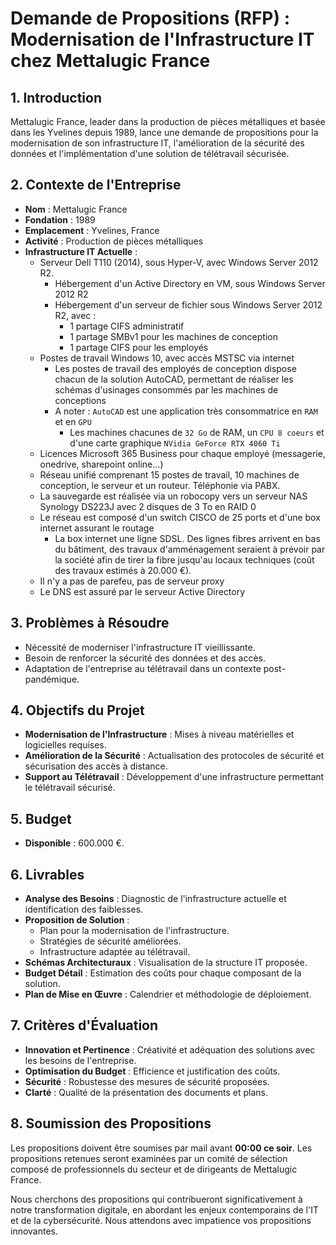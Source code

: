 
# Demande de Propositions (RFP) : Modernisation de l'Infrastructure IT chez Mettalugic France

## 1. Introduction

Mettalugic France, leader dans la production de pièces métalliques et basée dans les Yvelines depuis 1989, lance une demande de propositions pour la modernisation de son infrastructure IT, l'amélioration de la sécurité des données et l'implémentation d'une solution de télétravail sécurisée.

## 2. Contexte de l'Entreprise

- **Nom** : Mettalugic France
- **Fondation** : 1989
- **Emplacement** : Yvelines, France
- **Activité** : Production de pièces métalliques
- **Infrastructure IT Actuelle** :
  - Serveur Dell T110 (2014), sous Hyper-V, avec Windows Server 2012 R2.
     - Hébergement d'un Active Directory en VM, sous Windows Server 2012 R2
     - Hébergement d'un serveur de fichier sous Windows Server 2012 R2, avec :
       - 1 partage CIFS administratif
       - 1 partage SMBv1 pour les machines de conception
       - 1 partage CIFS pour les employés
  - Postes de travail Windows 10, avec accès MSTSC via internet
       - Les postes de travail des employés de conception dispose chacun de la solution AutoCAD, permettant de réaliser les schémas d'usinages consommés par les machines de conceptions
       - A noter :  `AutoCAD` est une application très consommatrice en `RAM` et en `GPU`
           - Les machines chacunes de `32 Go` de RAM, un `CPU 8 coeurs` et d'une carte graphique `NVidia GeForce RTX 4060 Ti`
  - Licences Microsoft 365 Business pour chaque employé (messagerie, onedrive, sharepoint online...)
  - Réseau unifié comprenant 15 postes de travail, 10 machines de conception, le serveur et un routeur. Téléphonie via PABX.
  - La sauvegarde est réalisée via un robocopy vers un serveur NAS Synology DS223J avec 2 disques de 3 To en RAID 0
  - Le réseau est composé d'un switch CISCO de 25 ports et d'une box internet assurant le routage
       - La box internet une ligne SDSL. Des lignes fibres arrivent en bas du bâtiment, des travaux d'amménagement seraient à prévoir par la société afin de tirer la fibre jusqu'au locaux techniques (coût des travaux estimés à 20.000 €). 
  - Il n'y a pas de parefeu, pas de serveur proxy
  - Le DNS est assuré par le serveur Active Directory

## 3. Problèmes à Résoudre

- Nécessité de moderniser l'infrastructure IT vieillissante.
- Besoin de renforcer la sécurité des données et des accès.
- Adaptation de l'entreprise au télétravail dans un contexte post-pandémique.

## 4. Objectifs du Projet

- **Modernisation de l'Infrastructure** : Mises à niveau matérielles et logicielles requises.
- **Amélioration de la Sécurité** : Actualisation des protocoles de sécurité et sécurisation des accès à distance.
- **Support au Télétravail** : Développement d'une infrastructure permettant le télétravail sécurisé.

## 5. Budget

- **Disponible** : 600.000 €.

## 6. Livrables

- **Analyse des Besoins** : Diagnostic de l'infrastructure actuelle et identification des faiblesses.
- **Proposition de Solution** :
  - Plan pour la modernisation de l'infrastructure.
  - Stratégies de sécurité améliorées.
  - Infrastructure adaptée au télétravail.
- **Schémas Architecturaux** : Visualisation de la structure IT proposée.
- **Budget Détail** : Estimation des coûts pour chaque composant de la solution.
- **Plan de Mise en Œuvre** : Calendrier et méthodologie de déploiement.

## 7. Critères d'Évaluation

- **Innovation et Pertinence** : Créativité et adéquation des solutions avec les besoins de l'entreprise.
- **Optimisation du Budget** : Efficience et justification des coûts.
- **Sécurité** : Robustesse des mesures de sécurité proposées.
- **Clarté** : Qualité de la présentation des documents et plans.

## 8. Soumission des Propositions

Les propositions doivent être soumises par mail avant **00:00 ce soir**. Les propositions retenues seront examinées par un comité de sélection composé de professionnels du secteur et de dirigeants de Mettalugic France.

Nous cherchons des propositions qui contribueront significativement à notre transformation digitale, en abordant les enjeux contemporains de l'IT et de la cybersécurité. Nous attendons avec impatience vos propositions innovantes.
